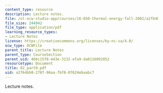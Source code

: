 ```yaml
---
content_type: resource
description: Lecture notes.
file: /ol-ocw-studio-app/courses/16-050-thermal-energy-fall-2002/a2f64bb0278f96aa7bf807624ebaabc7_02_part0.pdf
file_size: 244942
file_type: application/pdf
learning_resource_types:
- Lecture Notes
license: https://creativecommons.org/licenses/by-nc-sa/4.0/
ocw_type: OCWFile
parent_title: Lecture Notes
parent_type: CourseSection
parent_uid: 466c15f8-443e-3132-efa9-da0116092852
resourcetype: Document
title: 02_part0.pdf
uid: a2f64bb0-278f-96aa-7bf8-07624ebaabc7
---
```

Lecture notes.